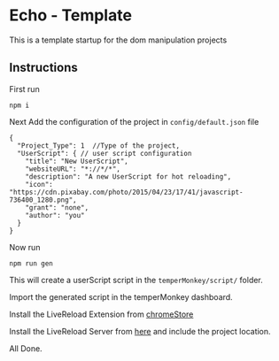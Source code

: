 # Echo - Template
This is a template startup for the dom manipulation projects

## Instructions
First run 
```
npm i
```
Next Add the configuration of the project in `config/default.json` file

```
{
  "Project_Type": 1  //Type of the project,
  "UserScript": { // user script configuration
    "title": "New UserScript",
    "websiteURL": "*://*/*",
    "description": "A new UserScript for hot reloading",
    "icon": "https://cdn.pixabay.com/photo/2015/04/23/17/41/javascript-736400_1280.png",
    "grant": "none",
    "author": "you"
  }
}
```

Now run
```
npm run gen
```
This will create a userScript script in the `temperMonkey/script/` folder. 

Import the generated script in the temperMonkey dashboard.

Install the LiveReload Extension from [chromeStore](https://chrome.google.com/webstore/detail/livereload/jnihajbhpnppcggbcgedagnkighmdlei?hl=en)

Install the LiveReload Server from [here](http://livereload.com/) and include the project location.

All Done.
